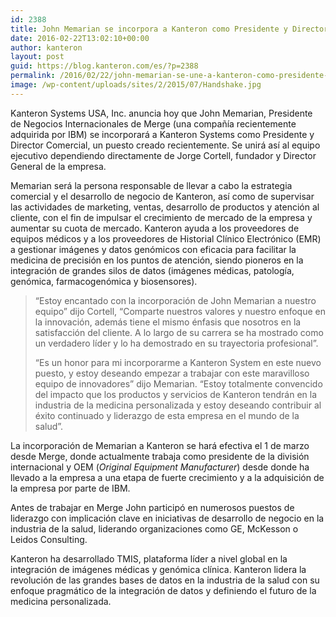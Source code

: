 ```yaml
---
id: 2388
title: John Memarian se incorpora a Kanteron como Presidente y Director Comercial
date: 2016-02-22T13:02:10+00:00
author: kanteron
layout: post
guid: https://blog.kanteron.com/es/?p=2388
permalink: /2016/02/22/john-memarian-se-une-a-kanteron-como-presidente-y-director-comercial/
image: /wp-content/uploads/sites/2/2015/07/Handshake.jpg
---
```

Kanteron Systems USA, Inc. anuncia hoy que John Memarian, Presidente de Negocios Internacionales de Merge (una compañía recientemente adquirida por IBM) se incorporará a Kanteron Systems como Presidente y Director Comercial, un puesto creado recientemente. Se unirá así al equipo ejecutivo dependiendo directamente de Jorge Cortell, fundador y Director General de la empresa.

Memarian será la persona responsable de llevar a cabo la estrategia comercial y el desarrollo de negocio de Kanteron, así como de supervisar las actividades de marketing, ventas, desarrollo de productos y atención al cliente, con el fin de impulsar el crecimiento de mercado de la empresa y aumentar su cuota de mercado. Kanteron ayuda a los proveedores de equipos médicos y a los proveedores de Historial Clínico Electrónico (EMR) a gestionar imágenes y datos genómicos con eficacia para facilitar la medicina de precisión en los puntos de atención, siendo pioneros en la integración de grandes silos de datos (imágenes médicas, patología, genómica, farmacogenómica y biosensores).

> “Estoy encantado con la incorporación de John Memarian a nuestro equipo” dijo Cortell, “Comparte nuestros valores y nuestro enfoque en la innovación, además tiene el mismo énfasis que nosotros en la satisfacción del cliente. A lo largo de su carrera se ha mostrado como un verdadero líder y lo ha demostrado en su trayectoria profesional”.
> 
> “Es un honor para mi incorporarme a Kanteron System en este nuevo puesto, y estoy deseando empezar a trabajar con este maravilloso equipo de innovadores” dijo Memarian. “Estoy totalmente convencido del impacto que los productos y servicios de Kanteron tendrán en la industria de la medicina personalizada y estoy deseando contribuir al éxito continuado y liderazgo de esta empresa en el mundo de la salud”.

La incorporación de Memarian a Kanteron se hará efectiva el 1 de marzo desde Merge, donde actualmente trabaja como presidente de la división internacional y OEM (_Original Equipment Manufacturer_) desde donde ha llevado a la empresa a una etapa de fuerte crecimiento y a la adquisición de la empresa por parte de IBM.

Antes de trabajar en Merge John participó en numerosos puestos de liderazgo con implicación clave en iniciativas de desarrollo de negocio en la industria de la salud, liderando organizaciones como GE, McKesson o Leidos Consulting.

Kanteron ha desarrollado TMIS, plataforma líder a nivel global en la integración de imágenes médicas y genómica clínica. Kanteron lidera la revolución de las grandes bases de datos en la industria de la salud con su enfoque pragmático de la integración de datos y definiendo el futuro de la medicina personalizada.
